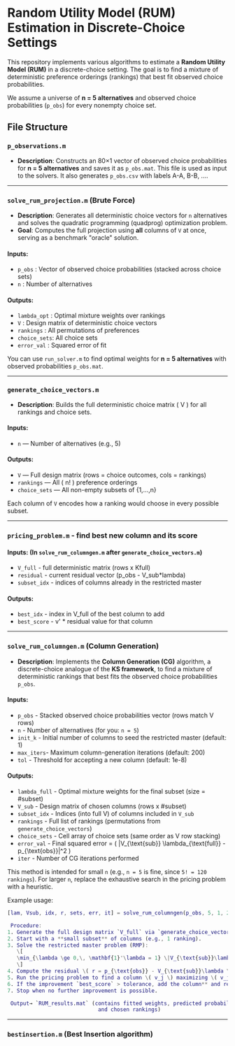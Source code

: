 # Random Utility Model (RUM) Estimation in Discrete-Choice Settings

This repository implements various algorithms to estimate a **Random Utility Model (RUM)** in a discrete-choice setting. The goal is to find a mixture of deterministic preference orderings (rankings) that best fit observed choice probabilities.

We assume a universe of **n = 5 alternatives** and observed choice probabilities (`p_obs`) for every nonempty choice set.

## File Structure

### `p_observations.m`
- **Description**: Constructs an 80×1 vector of observed choice probabilities for **n = 5 alternatives** and saves it as `p_obs.mat`. This file is used as input to the solvers. It also generates `p_obs.csv` with labels A-A, B-B, ....
  
---

### `solve_rum_projection.m` (Brute Force)
- **Description**: Generates all deterministic choice vectors for `n` alternatives and solves the quadratic programming (quadprog) optimization problem. 
- **Goal**: Computes the full projection using **all** columns of `V` at once, serving as a benchmark "oracle" solution.

#### Inputs:
- `p_obs` : Vector of observed choice probabilities (stacked across choice sets)
- `n`     : Number of alternatives

#### Outputs:
- `lambda_opt` : Optimal mixture weights over rankings
- `V`          : Design matrix of deterministic choice vectors
- `rankings`   : All permutations of preferences
- `choice_sets`: All choice sets
- `error_val`  : Squared error of fit

You can use `run_solver.m` to find optimal weights for **n = 5 alternatives** with observed probabilities `p_obs.mat`.

---

### `generate_choice_vectors.m`
- **Description**: Builds the full deterministic choice matrix \( V \) for all rankings and choice sets.

#### Inputs:
- `n` — Number of alternatives (e.g., 5)

#### Outputs:
- `V` — Full design matrix (rows = choice outcomes, cols = rankings)
- `rankings` — All \( n! \) preference orderings
- `choice_sets` — All non-empty subsets of {1,…,n}

Each column of `V` encodes how a ranking would choose in every possible subset.

---
### `pricing_problem.m` - find best new column and its score

#### Inputs: (In `solve_rum_columngen.m` after  `generate_choice_vectors.m`)

-  `V_full`     - full deterministic matrix (rows x Kfull)
-   `residual`   - current residual vector (p_obs - V_sub*lambda)
-   `subset_idx` - indices of columns already in the restricted master

#### Outputs:
- `best_idx`   - index in V_full of the best column to add
- `best_score` - v' * residual value for that column

---

### `solve_rum_columngen.m` (Column Generation)
- **Description**: Implements the **Column Generation (CG)** algorithm, a discrete-choice analogue of the **KS framework**, to find a mixture of deterministic rankings that best fits the observed choice probabilities `p_obs`.

#### Inputs:
- `p_obs`    - Stacked observed choice probabilities vector (rows match V rows)
- `n`        - Number of alternatives (for you: `n = 5`)
- `init_k`   - Initial number of columns to seed the restricted master (default: 1)
- `max_iters`- Maximum column-generation iterations (default: 200)
- `tol`      - Threshold for accepting a new column (default: 1e-8)

#### Outputs:
- `lambda_full` - Optimal mixture weights for the final subset (size = #subset)
- `V_sub`       - Design matrix of chosen columns (rows x #subset)
- `subset_idx`  - Indices (into full V) of columns included in `V_sub`
- `rankings`    - Full list of rankings (permutations from `generate_choice_vectors`)
- `choice_sets` - Cell array of choice sets (same order as V row stacking)
- `error_val`   - Final squared error = \( \|V_{\text{sub}} \lambda_{\text{full}} - p_{\text{obs}}\|^2 \)
- `iter`        - Number of CG iterations performed

This method is intended for small `n` (e.g., `n = 5` is fine, since `5! = 120 rankings`). For larger `n`, replace the exhaustive search in the pricing problem with a heuristic.

Example usage:
```matlab
[lam, Vsub, idx, r, sets, err, it] = solve_rum_columngen(p_obs, 5, 1, 200, 1e-8);

 Procedure:
1. Generate the full design matrix `V_full` via `generate_choice_vectors`.
2. Start with a **small subset** of columns (e.g., 1 ranking).
3. Solve the restricted master problem (RMP):
   \[
   \min_{\lambda \ge 0,\, \mathbf{1}'\lambda = 1} \|V_{\text{sub}}\lambda - p_{\text{obs}}\|^2
   \]
4. Compute the residual \( r = p_{\text{obs}} - V_{\text{sub}}\lambda \).
5. Run the pricing problem to find a column \( v_j \) maximizing \( v_j' r \).
6. If the improvement `best_score` > tolerance, add the column** and repeat.
7. Stop when no further improvement is possible.

 Output→ `RUM_results.mat` (contains fitted weights, predicted probabilities,
                             and chosen rankings)
````

---

### `bestinsertion.m` (Best Insertion algorithm)

